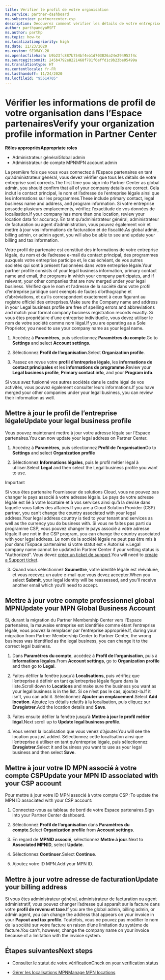 ```yaml
---
title: Vérifier le profil de votre organisation
ms.service: partner-dashboard
ms.subservice: partnercenter-csp
description: Découvrez comment vérifier les détails de votre entreprise comme le contact principal, l’adresse et les informations sur les programmes. Vous pouvez aussi mettre à jour votre adresse légale et votre adresse de facturation.
author: parthpandyaMSFT
ms.author: parthp
ms.topic: how-to
ms.localizationpriority: high
ms.date: 11/23/2020
ms.custom: SEOMAY.20
ms.openlocfilehash: b9b23fc887b754bf4eb1d703026a24e294952f4c
ms.sourcegitcommit: 245b4792e8221468f781f6effd1c9b23be05499a
ms.translationtype: HT
ms.contentlocale: fr-FR
ms.lasthandoff: 11/24/2020
ms.locfileid: "95514705"
---
```

# <a name="verify-your-organization-profile-information-in-partner-center"></a><span data-ttu-id="db4d2-104">Vérifier les informations de profil de votre organisation dans l’Espace partenaires</span><span class="sxs-lookup"><span data-stu-id="db4d2-104">Verify your organization profile information in Partner Center</span></span>

<span data-ttu-id="db4d2-105">**Rôles appropriés**</span><span class="sxs-lookup"><span data-stu-id="db4d2-105">**Appropriate roles**</span></span>

- <span data-ttu-id="db4d2-106">Administrateur général</span><span class="sxs-lookup"><span data-stu-id="db4d2-106">Global admin</span></span>
- <span data-ttu-id="db4d2-107">Administrateur de compte MPN</span><span class="sxs-lookup"><span data-stu-id="db4d2-107">MPN account admin</span></span>

<span data-ttu-id="db4d2-108">La première fois que vous vous connectez à l’Espace partenaires en tant qu’administrateur général, vous devez vérifier que tous les détails de votre entreprise sont corrects.</span><span class="sxs-lookup"><span data-stu-id="db4d2-108">The first time you sign into Partner Center as global admin, you should confirm that all of your company details are correct.</span></span> <span data-ttu-id="db4d2-109">Cela inclut le contact principal, le nom et l’adresse de l’entreprise légale ainsi que les informations sur les programmes.</span><span class="sxs-lookup"><span data-stu-id="db4d2-109">These include primary contact, legal business name and address, and program information.</span></span> <span data-ttu-id="db4d2-110">Si votre entreprise possède plusieurs emplacements, vérifiez l’exactitude de vos données de localisation.</span><span class="sxs-lookup"><span data-stu-id="db4d2-110">If your company has more than one location, review your location data for accuracy.</span></span> <span data-ttu-id="db4d2-111">En tant qu’administrateur général, administrateur de facturation ou agent d’administration, vous pouvez également voir et mettre à jour vos informations de facturation et de fiscalité.</span><span class="sxs-lookup"><span data-stu-id="db4d2-111">As global admin, billing admin, or admin agent, you will also be able to see and update your billing and tax information.</span></span>

<span data-ttu-id="db4d2-112">Votre profil de partenaire est constitué des informations de votre entreprise légale, du nom et de l’adresse e-mail du contact principal, des programmes auxquels votre entreprise participe et, le cas échéant, de vos autres sociétés qui sont à présent fusionnées dans votre entreprise légale.</span><span class="sxs-lookup"><span data-stu-id="db4d2-112">Your partner profile consists of your legal business information, primary contact name and email, the programs in which your company participates, and if relevant, your other companies that are now merged under your legal business.</span></span> <span data-ttu-id="db4d2-113">Vérifiez que le nom et l’adresse de la société dans votre profil d’entreprise juridique sont exempts de fautes d’orthographe et d’abréviations, et qu’ils correspondent exactement à ceux figurant au registre officiel des entreprises.</span><span class="sxs-lookup"><span data-stu-id="db4d2-113">Make sure the Company name and address in your Legal business profile are free of spelling errors and abbreviations and match your formal company business registration records exactly.</span></span> <span data-ttu-id="db4d2-114">Si vous êtes propriétaire d’une entreprise individuelle, vous devez utiliser le nom de votre société comme nom légal.</span><span class="sxs-lookup"><span data-stu-id="db4d2-114">If you are operating as a Sole Proprietor, you need to use your company name as your legal name.</span></span>

1. <span data-ttu-id="db4d2-115">Accédez à **Paramètres**, puis sélectionnez **Paramètres du compte**.</span><span class="sxs-lookup"><span data-stu-id="db4d2-115">Go to **Settings** and select **Account settings**.</span></span>
 
1. <span data-ttu-id="db4d2-116">Sélectionnez **Profil de l’organisation**.</span><span class="sxs-lookup"><span data-stu-id="db4d2-116">Select **Organization profile**.</span></span> 

2. <span data-ttu-id="db4d2-117">Passez en revue votre **profil d’entreprise légale**, les **informations de contact principales** et les **informations de programme**.</span><span class="sxs-lookup"><span data-stu-id="db4d2-117">Review your **Legal business profile**, **Primary contact info**, and your **Program info**.</span></span>

<span data-ttu-id="db4d2-118">Si vous avez fusionné vos autres sociétés dans le cadre légal de vos activités, vous pouvez également consulter leurs informations.</span><span class="sxs-lookup"><span data-stu-id="db4d2-118">If you have merged your other companies under your legal business, you can review their information as well.</span></span> 

## <a name="update-your-legal-business-profile"></a><span data-ttu-id="db4d2-119">Mettre à jour le profil de l’entreprise légale</span><span class="sxs-lookup"><span data-stu-id="db4d2-119">Update your legal business profile</span></span>

<span data-ttu-id="db4d2-120">Vous pouvez maintenant mettre à jour votre adresse légale sur l’Espace partenaires.</span><span class="sxs-lookup"><span data-stu-id="db4d2-120">You can now update your legal address on Partner Center.</span></span>

1. <span data-ttu-id="db4d2-121">Accédez à **Paramètres**, puis sélectionnez **Profil de l’organisation**</span><span class="sxs-lookup"><span data-stu-id="db4d2-121">Go to **Settings** and select **Organization profile**</span></span>


2. <span data-ttu-id="db4d2-122">Sélectionnez **Informations légales**, puis le profil métier légal à utiliser.</span><span class="sxs-lookup"><span data-stu-id="db4d2-122">Select **Legal**  and then select the Legal business profile you want to use.</span></span>

>[!Important]
><span data-ttu-id="db4d2-123">Si vous êtes partenaire Fournisseur de solutions Cloud, vous ne pouvez pas changer le pays associé à votre adresse légale. Le pays de votre adresse légale est lié à votre locataire et à vos services ainsi qu’à la devise dans laquelle vous faites des affaires.</span><span class="sxs-lookup"><span data-stu-id="db4d2-123">If you are a Cloud Solution Provider (CSP) partner, you can't change the country associated with your legal address.Your legal address country is tied to your tenant and services as well as the currency you do business with.</span></span> <span data-ttu-id="db4d2-124">Si vous ne faites pas parti du programme CSP, vous pouvez changer le pays associé à votre adresse légale.</span><span class="sxs-lookup"><span data-stu-id="db4d2-124">If are not in the CSP program, you can change the country associated with your legal address.</span></span> <span data-ttu-id="db4d2-125">Le nom de la société légale ne peut pas être mis à jour dans l’Espace partenaires si votre statut est « Autorisé ».</span><span class="sxs-lookup"><span data-stu-id="db4d2-125">Legal company name cannot be updated in Partner Center if your vetting status is "Authorized".</span></span> <span data-ttu-id="db4d2-126">Vous devez [créer un ticket de support](https://partner.microsoft.com/dashboard/support/csp/servicerequests/create?stage=2&topicid=eb74583c-61b3-2124-bffc-00920e0ae772).</span><span class="sxs-lookup"><span data-stu-id="db4d2-126">You will need to [create a Support ticket](https://partner.microsoft.com/dashboard/support/csp/servicerequests/create?stage=2&topicid=eb74583c-61b3-2124-bffc-00920e0ae772).</span></span>

3. <span data-ttu-id="db4d2-127">Quand vous sélectionnez **Soumettre**, votre identité légale est réévaluée, et vous recevez un autre e-mail que vous devez accepter.</span><span class="sxs-lookup"><span data-stu-id="db4d2-127">When you select **Submit**, your legal identity will be reassessed, and you'll receive another email which you'll need to accept.</span></span>

## <a name="update-your-mpn-global-business-account"></a><span data-ttu-id="db4d2-128">Mettre à jour votre compte professionnel global MPN</span><span class="sxs-lookup"><span data-stu-id="db4d2-128">Update your MPN Global Business Account</span></span>

<span data-ttu-id="db4d2-129">Si, durant la migration du Partner Membership Center vers l’Espace partenaires, la mauvaise entreprise est identifiée comme étant l’entreprise légale, vous pouvez la remplacer par l’entreprise appropriée.</span><span class="sxs-lookup"><span data-stu-id="db4d2-129">If, during your migration from Partner Membership Center to Partner Center, the wrong business was identified as the legal business, you can change it to the correct legal business.</span></span>

1. <span data-ttu-id="db4d2-130">Dans **Paramètres du compte**, accédez à **Profil de l’organisation**, puis à **Informations légales**.</span><span class="sxs-lookup"><span data-stu-id="db4d2-130">From **Account settings**, go to **Organization profile** and then go to **Legal**.</span></span>

1.  <span data-ttu-id="db4d2-131">Faites défiler la fenêtre jusqu’à **Localisations**, puis vérifiez que l’entreprise à définir en tant qu’entreprise légale figure dans la liste.</span><span class="sxs-lookup"><span data-stu-id="db4d2-131">Scroll down to **Locations** and make sure the business you want as your legal business is in the list.</span></span> <span data-ttu-id="db4d2-132">Si ce n’est pas le cas, ajoutez-la.</span><span class="sxs-lookup"><span data-stu-id="db4d2-132">If it isn't, you can add it.</span></span> <span data-ttu-id="db4d2-133">Sélectionnez **Ajouter un emplacement**.</span><span class="sxs-lookup"><span data-stu-id="db4d2-133">Select **Add location**.</span></span> <span data-ttu-id="db4d2-134">Ajoutez les détails relatifs à la localisation, puis cliquez sur **Enregistrer**.</span><span class="sxs-lookup"><span data-stu-id="db4d2-134">Add the location details and **Save**.</span></span>

2. <span data-ttu-id="db4d2-135">Faites ensuite défiler la fenêtre jusqu’à **Mettre à jour le profil métier légal**.</span><span class="sxs-lookup"><span data-stu-id="db4d2-135">Next scroll up to **Update legal business profile**.</span></span>

3. <span data-ttu-id="db4d2-136">Vous verrez la localisation que vous venez d’ajouter.</span><span class="sxs-lookup"><span data-stu-id="db4d2-136">You will see the location you just added.</span></span> <span data-ttu-id="db4d2-137">Sélectionnez cette localisation ainsi que l’entreprise à utiliser en tant qu’entreprise légale, puis sélectionnez **Enregistrer**.</span><span class="sxs-lookup"><span data-stu-id="db4d2-137">Select it and business you want to use as your legal business and then select **Save**.</span></span>

## <a name="update-your-mpn-id-associated-with-your-csp-account"></a><span data-ttu-id="db4d2-138">Mettre à jour votre ID MPN associé à votre compte CSP</span><span class="sxs-lookup"><span data-stu-id="db4d2-138">Update your MPN ID associated with your CSP account</span></span>

<span data-ttu-id="db4d2-139">Pour mettre à jour votre ID MPN associé à votre compte CSP :</span><span class="sxs-lookup"><span data-stu-id="db4d2-139">To update the MPN ID associated with your CSP account:</span></span>

1. <span data-ttu-id="db4d2-140">Connectez-vous au tableau de bord de votre Espace partenaires.</span><span class="sxs-lookup"><span data-stu-id="db4d2-140">Sign into your Partner Center dashboard.</span></span>
 
1. <span data-ttu-id="db4d2-141">Sélectionnez **Profil de l’organisation** dans **Paramètres du compte**.</span><span class="sxs-lookup"><span data-stu-id="db4d2-141">Select **Organization profile** from **Account settings**.</span></span>

1. <span data-ttu-id="db4d2-142">En regard de **MPNID associé**, sélectionnez **Mettre à jour**.</span><span class="sxs-lookup"><span data-stu-id="db4d2-142">Next to **Associated MPNID**, select **Update**.</span></span>
 
1. <span data-ttu-id="db4d2-143">Sélectionnez **Continuer**.</span><span class="sxs-lookup"><span data-stu-id="db4d2-143">Select **Continue**.</span></span>
 
1. <span data-ttu-id="db4d2-144">Ajoutez votre ID MPN.</span><span class="sxs-lookup"><span data-stu-id="db4d2-144">Add your MPN ID.</span></span>


## <a name="update-your-billing-address"></a><span data-ttu-id="db4d2-145">Mettre à jour votre adresse de facturation</span><span class="sxs-lookup"><span data-stu-id="db4d2-145">Update your billing address</span></span>

<span data-ttu-id="db4d2-146">Si vous êtes administrateur général, administrateur de facturation ou agent administratif, vous pouvez changer l’adresse qui apparaît sur la facture dans votre **profil de revenu et taxe**.</span><span class="sxs-lookup"><span data-stu-id="db4d2-146">If you are the global admin, billing admin, or admin agent, you can change the address that appears on your invoice in your **Payout and tax profile**.</span></span> <span data-ttu-id="db4d2-147">Toutefois, vous ne pouvez pas modifier le nom de la société sur votre facture en raison d’une limitation du système de facture.</span><span class="sxs-lookup"><span data-stu-id="db4d2-147">You can't, however, change the company name on your invoice because of a limitation with the invoice system.</span></span>

## <a name="next-steps"></a><span data-ttu-id="db4d2-148">Étapes suivantes</span><span class="sxs-lookup"><span data-stu-id="db4d2-148">Next steps</span></span>


- [<span data-ttu-id="db4d2-149">Consulter le statut de votre vérification</span><span class="sxs-lookup"><span data-stu-id="db4d2-149">Check on your verification status</span></span>](verification-responses.md)
 
- [<span data-ttu-id="db4d2-150">Gérer les localisations MPN</span><span class="sxs-lookup"><span data-stu-id="db4d2-150">Manage MPN locations</span></span>](manage-locations.md)



